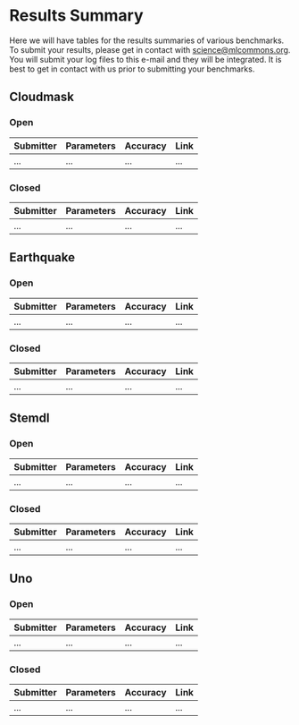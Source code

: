# Results Summary

Here we will have tables for the results summaries of various benchmarks. To submit your results, please get in contact with 
science@mlcommons.org. You will submit your log files to this e-mail and they will be integrated. It is best to get in 
contact with us prior to submitting your benchmarks.

## Cloudmask

### Open

| Submitter | Parameters | Accuracy | Link
| --- | --- | --- | --- |
| ... | ... | ... | ... |

### Closed

| Submitter | Parameters | Accuracy | Link
| --- | --- | --- | --- |
| ... | ... | ... | ... |


## Earthquake

### Open

| Submitter | Parameters | Accuracy | Link
| --- | --- | --- | --- |
| ... | ... | ... | ... |

### Closed

| Submitter | Parameters | Accuracy | Link
| --- | --- | --- | --- |
| ... | ... | ... | ... |


## Stemdl

### Open

| Submitter | Parameters | Accuracy | Link
| --- | --- | --- | --- |
| ... | ... | ... | ... |

### Closed

| Submitter | Parameters | Accuracy | Link
| --- | --- | --- | --- |
| ... | ... | ... | ... |

## Uno

### Open

| Submitter | Parameters | Accuracy | Link
| --- | --- | --- | --- |
| ... | ... | ... | ... |

### Closed

| Submitter | Parameters | Accuracy | Link
| --- | --- | --- | --- |
| ... | ... | ... | ... |

